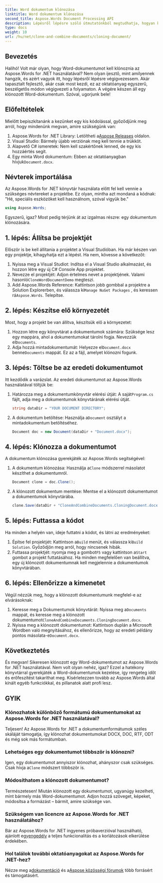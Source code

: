 ```yaml
---
title: Word dokumentum klónozása
linktitle: Word dokumentum klónozása
second_title: Aspose.Words Document Processing API
description: Lépésről lépésre szóló útmutatónkból megtudhatja, hogyan klónozhat könnyedén Word-dokumentumot az Aspose.Words for .NET használatával. Kezdőknek és tapasztalt fejlesztőknek egyaránt tökéletes.
type: docs
weight: 10
url: /hu/net/clone-and-combine-documents/cloning-document/
---
```

## Bevezetés

Halihó! Volt már olyan, hogy Word-dokumentumot kell klónoznia az Aspose.Words for .NET használatával? Nem olyan ijesztő, mint amilyennek hangzik, és azért vagyok itt, hogy lépésről lépésre végigvezessem. Akár tapasztalt fejlesztő, akár csak most kezdi, ez az oktatóanyag egyszerű, beszélgetős módon végigvezeti a folyamaton. A végére készen áll egy klónozott Word-dokumentum. Szóval, ugorjunk bele!

## Előfeltételek

Mielőtt bepiszkítanánk a kezünket egy kis kódolással, győződjünk meg arról, hogy mindenünk megvan, amire szükségünk van:

1.  Aspose.Words for .NET Library: Letöltheti a[Aspose Releases](https://releases.aspose.com/words/net/) oldalon.
2. Visual Studio: Bármely újabb verziónak meg kell tennie a trükköt.
3. Alapvető C# ismeretek: Nem kell szakértőnek lenned, de egy kis hozzáértés segít.
4.  Egy minta Word dokumentum: Ebben az oktatóanyagban hívjuk`Document.docx`.

## Névterek importálása

Az Aspose.Words for .NET könyvtár használata előtt fel kell vennie a szükséges névtereket a projektbe. Ez olyan, mintha azt mondaná a kódnak: "Hé, speciális eszközöket kell használnom, szóval vigyük be."

```csharp
using Aspose.Words;
```

Egyszerű, igaz? Most pedig térjünk át az izgalmas részre: egy dokumentum klónozására.

## 1. lépés: Állítsa be projektjét

Először is be kell állítania a projektet a Visual Studióban. Ha már készen van egy projektje, kihagyhatja ezt a lépést. Ha nem, kövesse a következőt:

1. Nyissa meg a Visual Studiot: Indítsa el a Visual Studio alkalmazást, és hozzon létre egy új C# Console App projektet.
2.  Nevezze el projektjét: Adjon értelmes nevet a projektjének. Valami hasonló`CloneWordDocumentDemo` megteszi.
3.  Add Aspose.Words Reference: Kattintson jobb gombbal a projektre a Solution Explorerben, és válassza ki`Manage NuGet Packages` , és keressen rá`Aspose.Words`. Telepítse.

## 2. lépés: Készítse elő környezetét

Most, hogy a projekt be van állítva, készítsük elő a környezetet:

1.  Hozzon létre egy könyvtárat a dokumentumok számára: Szüksége lesz egy mappára, ahol a dokumentumokat tárolni fogja. Nevezzük el`Documents`.
2.  Adja hozzá mintadokumentumát: Helyezze el`Document.docx` benne`Documents` mappát. Ez az a fájl, amelyet klónozni fogunk.

## 3. lépés: Töltse be az eredeti dokumentumot

Itt kezdődik a varázslat. Az eredeti dokumentumot az Aspose.Words használatával töltjük be:

1.  Határozza meg a dokumentumkönyvtár elérési útját: A saját`Program.cs` fájlt, adja meg a dokumentumok könyvtárának elérési útját.
   
    ```csharp
    string dataDir = "YOUR DOCUMENT DIRECTORY";
    ```

2.  A dokumentum betöltése: Használja a`Document` osztályt a mintadokumentum betöltéséhez.

    ```csharp
    Document doc = new Document(dataDir + "Document.docx");
    ```

## 4. lépés: Klónozza a dokumentumot

A dokumentum klónozása gyerekjáték az Aspose.Words segítségével:

1.  A dokumentum klónozása: Használja a`Clone` módszerrel másolatot készíthet a dokumentumról.

    ```csharp
    Document clone = doc.Clone();
    ```

2. A klónozott dokumentum mentése: Mentse el a klónozott dokumentumot a dokumentumok könyvtárába.

    ```csharp
    clone.Save(dataDir + "CloneAndCombineDocuments.CloningDocument.docx");
    ```

## 5. lépés: Futtassa a kódot

Ha minden a helyén van, ideje futtatni a kódot, és látni az eredményeket:

1. Építse fel projektjét: Kattintson a`Build` menüt, és válassza ki`Build Solution`. Győződjön meg arról, hogy nincsenek hibák.
2.  Futtassa projektjét: nyomja meg a gombot`F5` vagy kattintson a`Start` gombot a projekt futtatásához. Ha minden megfelelően van beállítva, egy új klónozott dokumentumnak kell megjelennie a dokumentumok könyvtárában.

## 6. lépés: Ellenőrizze a kimenetet

Végül nézzük meg, hogy a klónozott dokumentumunk megfelel-e az elvárásoknak:

1.  Keresse meg a Dokumentumok könyvtárát: Nyissa meg a`Documents` mappát, és keresse meg a klónozott dokumentumot`CloneAndCombineDocuments.CloningDocument.docx`.
2.  Nyissa meg a klónozott dokumentumot: Kattintson duplán a Microsoft Wordben való megnyitásához, és ellenőrizze, hogy az eredeti példány pontos másolata-e`Document.docx`.

## Következtetés

És megvan! Sikeresen klónozott egy Word-dokumentumot az Aspose.Words for .NET használatával. Nem volt olyan nehéz, igaz? Ezzel a hatékony könyvtárral gyerekjáték a Word-dokumentumok kezelése, így rengeteg időt és erőfeszítést takaríthat meg. Kísérletezzen tovább az Aspose.Words által kínált egyéb funkciókkal, és pillanatok alatt profi lesz.

## GYIK

### Klónozhatok különböző formátumú dokumentumokat az Aspose.Words for .NET használatával?

Teljesen! Az Aspose.Words for .NET a dokumentumformátumok széles skáláját támogatja, így klónozhat dokumentumokat DOCX, DOC, RTF, ODT és még sok más formátumban.

### Lehetséges egy dokumentumot többször is klónozni?

 Igen, egy dokumentumot annyiszor klónozhat, ahányszor csak szükséges. Csak hívja a`Clone` módszert többször is.

### Módosíthatom a klónozott dokumentumot?

Természetesen! Miután klónozott egy dokumentumot, ugyanúgy kezelheti, mint bármely más Word-dokumentumot. Adjon hozzá szöveget, képeket, módosítsa a formázást – bármit, amire szüksége van.

### Szükségem van licencre az Aspose.Words for .NET használatához?

 Bár az Aspose.Words for .NET ingyenes próbaverzióval használható, ajánlott egy[engedély](https://purchase.aspose.com/buy) a teljes funkcionalitás és a korlátozások elkerülése érdekében.

### Hol találok további oktatóanyagokat az Aspose.Words for .NET-hez?

 Nézze meg a[dokumentáció](https://reference.aspose.com/words/net/) és a[Aspose közösségi fórumok](https://forum.aspose.com/c/words/8) több forrásért és támogatásért.